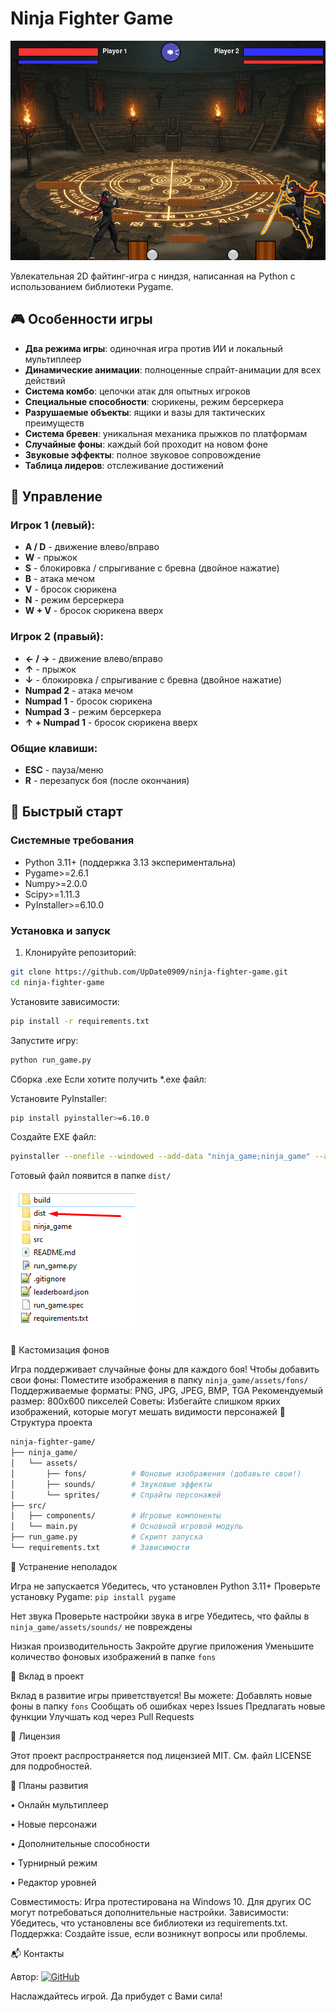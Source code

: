 # Ninja Fighter Game
![Герои игры в действии](ninja_game/assets/screenshot.png)

Увлекательная 2D файтинг-игра с ниндзя, написанная на Python с использованием библиотеки Pygame.

## 🎮 Особенности игры

- **Два режима игры**: одиночная игра против ИИ и локальный мультиплеер
- **Динамические анимации**: полноценные спрайт-анимации для всех действий
- **Система комбо**: цепочки атак для опытных игроков
- **Специальные способности**: сюрикены, режим берсеркера
- **Разрушаемые объекты**: ящики и вазы для тактических преимуществ
- **Система бревен**: уникальная механика прыжков по платформам
- **Случайные фоны**: каждый бой проходит на новом фоне
- **Звуковые эффекты**: полное звуковое сопровождение
- **Таблица лидеров**: отслеживание достижений

## 🎯 Управление

### Игрок 1 (левый):
- **A / D** - движение влево/вправо
- **W** - прыжок
- **S** - блокировка / спрыгивание с бревна (двойное нажатие)
- **B** - атака мечом
- **V** - бросок сюрикена
- **N** - режим берсеркера
- **W + V** - бросок сюрикена вверх

### Игрок 2 (правый):
- **← / →** - движение влево/вправо
- **↑** - прыжок
- **↓** - блокировка / спрыгивание с бревна (двойное нажатие)
- **Numpad 2** - атака мечом
- **Numpad 1** - бросок сюрикена
- **Numpad 3** - режим берсеркера
- **↑ + Numpad 1** - бросок сюрикена вверх

### Общие клавиши:
- **ESC** - пауза/меню
- **R** - перезапуск боя (после окончания)

## 🚀 Быстрый старт

### Системные требования
- Python 3.11+ (поддержка 3.13 экспериментальна)
- Pygame>=2.6.1
- Numpy>=2.0.0
- Scipy>=1.11.3
- PyInstaller>=6.10.0

### Установка и запуск
1. Клонируйте репозиторий:
```bash
git clone https://github.com/UpDate0909/ninja-fighter-game.git
cd ninja-fighter-game
```
Установите зависимости:
```bash
pip install -r requirements.txt
```
Запустите игру:
```bash
python run_game.py
```

Сборка .exe
Если хотите получить *.exe файл:

Установите PyInstaller:
```bash
pip install pyinstaller>=6.10.0
```
Создайте EXE файл:
```bash
pyinstaller --onefile --windowed --add-data "ninja_game;ninja_game" --add-data "src;src" --icon=ninja_game/assets/icon.ico run_game.py
```
Готовый файл появится в папке `dist/`

![Папка с exe](ninja_game/assets/Screenshot0.png)

🎨 Кастомизация фонов

Игра поддерживает случайные фоны для каждого боя! Чтобы добавить свои фоны:
Поместите изображения в папку `ninja_game/assets/fons/`
Поддерживаемые форматы: PNG, JPG, JPEG, BMP, TGA
Рекомендуемый размер: 800x600 пикселей
Советы: Избегайте слишком ярких изображений, которые могут мешать видимости персонажей
📁 Структура проекта
```bash
ninja-fighter-game/
├── ninja_game/
│   └── assets/
│       ├── fons/          # Фоновые изображения (добавьте свои!)
│       ├── sounds/        # Звуковые эффекты
│       └── sprites/       # Спрайты персонажей
├── src/
│   ├── components/        # Игровые компоненты
│   └── main.py            # Основной игровой модуль
├── run_game.py            # Скрипт запуска
└── requirements.txt       # Зависимости
```


🐛 Устранение неполадок

Игра не запускается
Убедитесь, что установлен Python 3.11+
Проверьте установку Pygame: `pip install pygame`

Нет звука
Проверьте настройки звука в игре
Убедитесь, что файлы в `ninja_game/assets/sounds/` не повреждены

Низкая производительность
Закройте другие приложения
Уменьшите количество фоновых изображений в папке `fons`


🤝 Вклад в проект

Вклад в развитие игры приветствуется! Вы можете:
Добавлять новые фоны в папку `fons`
Сообщать об ошибках через Issues
Предлагать новые функции
Улучшать код через Pull Requests


📄 Лицензия

Этот проект распространяется под лицензией MIT. См. файл LICENSE для подробностей.


🎯 Планы развития

•	 Онлайн мультиплеер

•	 Новые персонажи

•	 Дополнительные способности

•	 Турнирный режим

•	 Редактор уровней


Совместимость: Игра протестирована на Windows 10. Для других ОС могут потребоваться дополнительные настройки.
Зависимости: Убедитесь, что установлены все библиотеки из requirements.txt.
Поддержка: Создайте issue, если возникнут вопросы или проблемы.


📬 Контакты

Автор: [![GitHub](https://img.shields.io/badge/GitHub-UpDate0909-181717?logo=github)](https://github.com/UpDate0909)

Наслаждайтесь игрой. Да прибудет с Вами сила!
